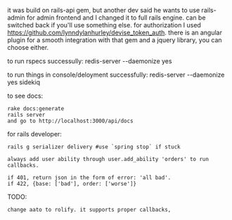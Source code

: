 
it was build on rails-api gem, but another dev said he wants to use rails-admin for admin frontend and I changed it to full rails engine. can be switched back if you'll use something else.
for authorization I used https://github.com/lynndylanhurley/devise_token_auth.
there is an angular plugin for a smooth integration with that gem and a jquery library, you can choose either.



to run rspecs successully:
	redis-server --daemonize yes

to run things in console/deloyment successfully:
	redis-server --daemonize yes
	sidekiq



to see docs:

	rake docs:generate 
	rails server
	and go to http://localhost:3000/api/docs


for rails developer:

	rails g serializer delivery #use `spring stop` if stuck

	always add user ability through user.add_ability 'orders' to run callbacks.

	if 401, return json in the form of error: 'all bad'.
	if 422, {base: ['bad'], order: ['worse']}

TODO:

	change aato to rolify. it supports proper callbacks,


